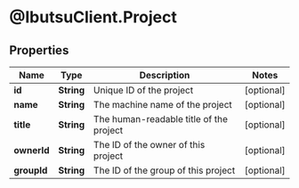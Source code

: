# @IbutsuClient.Project

## Properties

Name | Type | Description | Notes
------------ | ------------- | ------------- | -------------
**id** | **String** | Unique ID of the project | [optional] 
**name** | **String** | The machine name of the project | [optional] 
**title** | **String** | The human-readable title of the project | [optional] 
**ownerId** | **String** | The ID of the owner of this project | [optional] 
**groupId** | **String** | The ID of the group of this project | [optional] 


